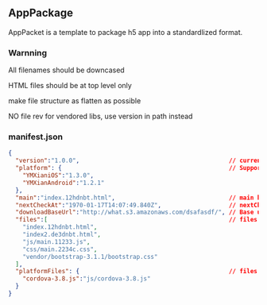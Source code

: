 AppPackage
---

AppPacket is a template to package h5 app into a standardlized format.

### Warnning

All filenames should be downcased

HTML files should be at top level only

make file structure as flatten as possible

NO file rev for vendored libs, use version in path instead

### manifest.json

```json
{
  "version":"1.0.0",                                          // current version
  "platform": {                                               // Supported platform version
    "YMXianiOS":"1.3.0",
    "YMXianAndroid":"1.2.1"
  },
  "main":"index.12hdnbt.html",                                // main html file
  "nextCheckAt":"1970-01-17T14:07:49.840Z",                   // nextCheckAt for better performance, 10d max
  "downloadBaseUrl":"http://what.s3.amazonaws.com/dsafasdf/", // Base url for download and sync
  "files":[                                                   // files can be downloaded from downloadBaseUrl
    "index.12hdnbt.html",
    "index2.de3dnbt.html",
    "js/main.11233.js",
    "css/main.2234c.css",
    "vendor/bootstrap-3.1.1/bootstrap.css"
  ],
  "platformFiles": {                                          // files platform should provide and auto copy to position
    "cordova-3.8.js":"js/cordova-3.8.js"
  }
}
```
